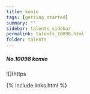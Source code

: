 ```yaml
---
title: kemio 
tags: [getting_started]
summary: ""
sidebar: talents_sidebar
permalink: talents_10098.html
folder: talents
---
```



##### No.10098 kemio

![](https




{% include links.html %}
